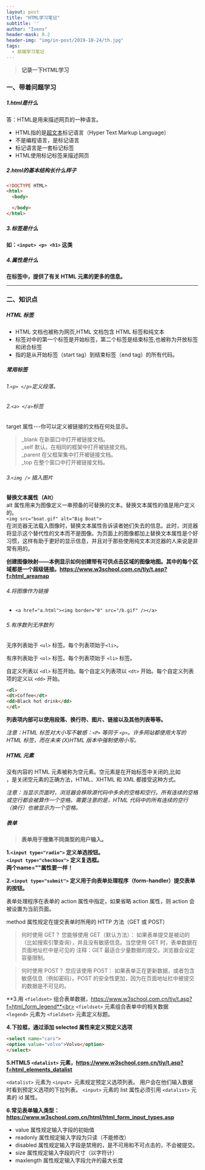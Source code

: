 ```yaml
---
layout: post
title: "HTML学习笔记"
subtitle: ''
author: "Ivens"
header-mask: 0.2
header-img: "img/in-post/2019-10-24/th.jpg"
tags:
  - 前端学习笔记
---
```


> **记录一下HTML学习**

### 一、带着问题学习

##### 1.html是什么

答：HTML是用来描述网页的一种语言。
- HTML指的是[超文本][1]标记语言（Hyper Text Markup Language）
- 不是编程语言，是标记语言
- 标记语言是一套标记标签
- HTML使用标记标签来描述网页

##### 2.html的基本结构长什么样子
```html
<!DOCTYPE HTML>
<html>
  <body>

  </body>
</html>
```

##### 3.标签是什么
**如：```<input> <p> <h1>``` 这类**

##### 4.属性是什么
**在标签中，提供了有关 HTML 元素的更多的信息。**

<hr>

### 二、知识点

##### HTML 标签
- HTML 文档也被称为网页,HTML 文档包含 HTML 标签和纯文本
- 标签对中的第一个标签是开始标签，第二个标签是结束标签,也被称为开放标签和闭合标签
- 指的是从开始标签（start tag）到结束标签（end tag）的所有代码。


##### 常用标签

###### 1.```<p> </p>```定义段落。
   
###### 2.```<a> </a>```标签

target 属性---你可以定义被链接的文档在何处显示。
> _blank	在新窗口中打开被链接文档。<br>
 _self	默认。在相同的框架中打开被链接文档。<br>
 _parent	在父框架集中打开被链接文档。<br>
 > _top	在整个窗口中打开被链接文档。

###### 3.```<img />``` 插入图片
**替换文本属性（Alt）**<br>
  alt 属性用来为图像定义一串预备的可替换的文本。替换文本属性的值是用户定义的。<br>
```<img src="boat.gif" alt="Big Boat">```<br>
在浏览器无法载入图像时，替换文本属性告诉读者她们失去的信息。此时，浏览器将显示这个替代性的文本而不是图像。为页面上的图像都加上替换文本属性是个好习惯，这样有助于更好的显示信息，并且对于那些使用纯文本浏览器的人来说是非常有用的。

**创建图像映射——本例显示如何创建带有可供点击区域的图像地图。其中的每个区域都是一个超级链接。https://www.w3school.com.cn/tiy/t.asp?f=html_areamap**

###### 4.将图像作为链接
- ```<a href="a.html"><img border="0" src="/b.gif" /></a> ```

###### 5.有序数列无序数列
无序列表始于 `<ul>` 标签。每个列表项始于`<li>`。

有序列表始于 `<ol>` 标签。每个列表项始于 `<li>` 标签。

自定义列表以 `<dl>` 标签开始。每个自定义列表项以 `<dt>` 开始。每个自定义列表项的定义以 `<dd>` 开始。
```html
<dl>
<dt>Coffee</dt>
<dd>Black hot drink</dd>
</dl>
```
**列表项内部可以使用段落、换行符、图片、链接以及其他列表等等。**

*注意：HTML 标签对大小写不敏感：```<P>``` 等同于 ```<p>```。许多网站都使用大写的 HTML 标签，而在未来 (X)HTML 版本中强制使用小写。*

##### HTML 元素

没有内容的 HTML 元素被称为空元素。空元素是在开始标签中关闭的,比如 <br />，是关闭空元素的正确方法，HTML、XHTML 和 XML 都接受这种方式。

*注意：当显示页面时，浏览器会移除源代码中多余的空格和空行。所有连续的空格或空行都会被算作一个空格。需要注意的是，HTML 代码中的所有连续的空行（换行）也被显示为一个空格。*

##### 表单

> **表单用于搜集不同类型的用户输入。**

**1.`<input type="radio">` 定义单选按钮。<br>`<input type="checkbox">` 定义复选框。**<br>
**两个name=""属性要一样！** 

**2.`<input type="submit">` 定义用于向表单处理程序（form-handler）提交表单的按钮。**

表单处理程序在表单的 action 属性中指定，如果省略 action 属性，则 action 会被设置为当前页面。

method 属性规定在提交表单时所用的 HTTP 方法（GET 或 POST）

>何时使用 GET？
您能够使用 GET（默认方法）：
如果表单提交是被动的（比如搜索引擎查询），并且没有敏感信息。当您使用 GET 时，表单数据在页面地址栏中是可见的
注释：GET 最适合少量数据的提交。浏览器会设定容量限制。

>何时使用 POST？
您应该使用 POST：
如果表单正在更新数据，或者包含敏感信息（例如密码）。POST 的安全性更加，因为在页面地址栏中被提交的数据是不可见的。

**3.用 `<fieldset>` 组合表单数据，https://www.w3school.com.cn/tiy/t.asp?f=html_form_legend**<br>
`<fieldset>` 元素组合表单中的相关数据<br>
`<legend>` 元素为 `<fieldset>` 元素定义标题。

**4.下拉框，通过添加 selected 属性来定义预定义选项**
```html
<select name="cars">
<option value="volvo">Volvo</option>
</select>
```

**5.HTML5 `<datalist>` 元素，https://www.w3school.com.cn/tiy/t.asp?f=html_elements_datalist**

`<datalist>` 元素为 `<input> `元素规定预定义选项列表。
用户会在他们输入数据时看到预定义选项的下拉列表。
`<input>` 元素的 list 属性必须引用 `<datalist>` 元素的 id 属性。

**6.常见表单输入类型：https://www.w3school.com.cn/html/html_form_input_types.asp**

- value 属性规定输入字段的初始值
- readonly 属性规定输入字段为只读（不能修改）
- disabled 属性规定输入字段是禁用的，是不可用和不可点击的，不会被提交。
- size 属性规定输入字段的尺寸（以字符计）
- maxlength 属性规定输入字段允许的最大长度

[1]:https://www.w3school.com.cn/tags/tag_term_hypertext.asp